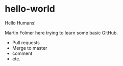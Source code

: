 # hello-world

Hello Humans!

Martin Folmer here trying to learn some basic GitHub.

 - Pull requests
 - Merge to master
 - comment 
 - etc.
